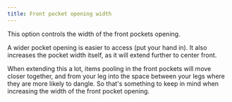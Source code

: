 ```yaml
---
title: Front pocket opening width
---
```


This option controls the width of the front pockets opening.

A wider pocket opening is easier to access (put your hand in).
It also increases the pocket width itself, as it will extend further to center front.

When extending this a lot, items pooling in the front pockets will move closer
together, and from your leg into the space between your legs where they are
more likely to dangle. So that's something to keep in mind when increasing the
width of the front pocket opening.
